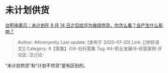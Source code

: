 # 未计划供货
[台积电表示：未计划在 9 月 14 日之后给华为继续供货，你怎么看？会产生什么影响？](https://www.zhihu.com/question/407254320/answer/1350180023)

> Author: #Anonymity
> Last update: [发布于 2020-07-20]
> Link: [[学好语文]]
> Category: #【答集】/04-社科答集 
> Tag: #4-职业发展/6-经营案例 
> 评论区:
> 泛讨论:

“未计划供货”和“计划不供货”是有区别的。
